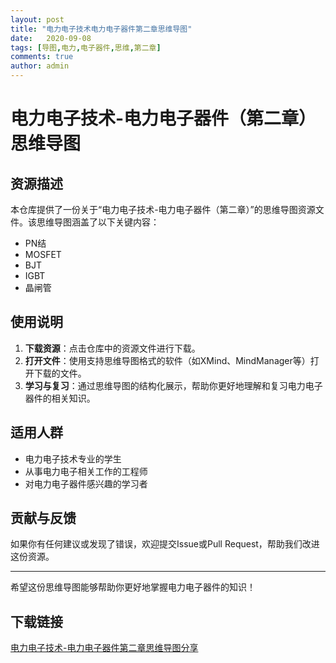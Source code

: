 ```yaml
---
layout: post
title: "电力电子技术电力电子器件第二章思维导图"
date:   2020-09-08
tags: [导图,电力,电子器件,思维,第二章]
comments: true
author: admin
---
```

# 电力电子技术-电力电子器件（第二章）思维导图

## 资源描述

本仓库提供了一份关于“电力电子技术-电力电子器件（第二章）”的思维导图资源文件。该思维导图涵盖了以下关键内容：

- PN结
- MOSFET
- BJT
- IGBT
- 晶闸管

## 使用说明

1. **下载资源**：点击仓库中的资源文件进行下载。
2. **打开文件**：使用支持思维导图格式的软件（如XMind、MindManager等）打开下载的文件。
3. **学习与复习**：通过思维导图的结构化展示，帮助你更好地理解和复习电力电子器件的相关知识。

## 适用人群

- 电力电子技术专业的学生
- 从事电力电子相关工作的工程师
- 对电力电子器件感兴趣的学习者

## 贡献与反馈

如果你有任何建议或发现了错误，欢迎提交Issue或Pull Request，帮助我们改进这份资源。

---

希望这份思维导图能够帮助你更好地掌握电力电子器件的知识！

## 下载链接

[电力电子技术-电力电子器件第二章思维导图分享](https://pan.quark.cn/s/fd3fc0ef1637)